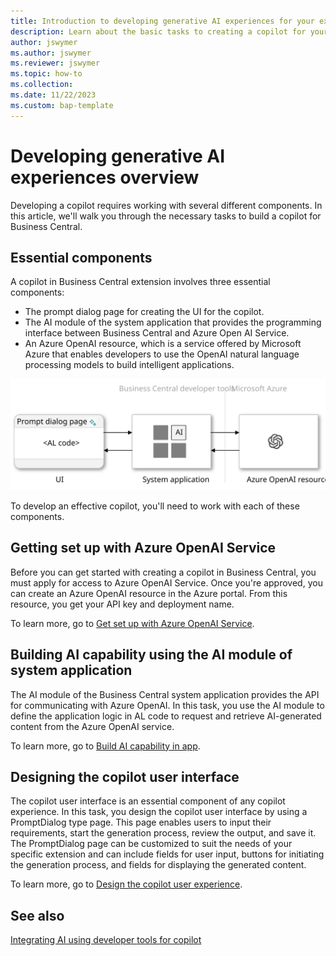 ```yaml
---
title: Introduction to developing generative AI experiences for your extensions
description: Learn about the basic tasks to creating a copilot for your solution.
author: jswymer
ms.author: jswymer
ms.reviewer: jswymer
ms.topic: how-to 
ms.collection:
ms.date: 11/22/2023
ms.custom: bap-template
---
```


# Developing generative AI experiences overview

Developing a copilot requires working with several different components. In this article, we'll walk you through the necessary tasks to build a copilot for Business Central.

## Essential components

A copilot in Business Central extension involves three essential components:

- The prompt dialog page for creating the UI for the copilot.
- The AI module of the system application that provides the programming interface between Business Central and Azure Open AI Service.
- An Azure OpenAI resource, which is a service offered by Microsoft Azure that enables developers to use the OpenAI natural language processing models to build intelligent applications.

![Shows the tasks in the generative-AI development](media/dev-generative-ai-overview.svg)

To develop an effective copilot, you'll need to work with each of these components.

## Getting set up with Azure OpenAI Service

Before you can get started with creating a copilot in Business Central, you must apply for access to Azure OpenAI Service. Once you're approved, you can create an Azure OpenAI resource in the Azure portal. From this resource, you get your API key and deployment name.

To learn more, go to [Get set up with Azure OpenAI Service](ai-dev-tools-get-started.md).

## Building AI capability using the AI module of system application

The AI module of the Business Central system application provides the API for communicating with Azure OpenAI. In this task, you use the AI module to define the application logic in AL code to request and retrieve AI-generated content from the Azure OpenAI service. 

To learn more, go to [Build AI capability in app](ai-build-capability-in-al.md).

## Designing the copilot user interface

The copilot user interface is an essential component of any copilot experience. In this task, you design the copilot user interface by using a PromptDialog type page. This page enables users to input their requirements, start the generation process, review the output, and save it. The PromptDialog page can be customized to suit the needs of your specific extension and can include fields for user input, buttons for initiating the generation process, and fields for displaying the generated content.

To learn more, go to [Design the copilot user experience](ai-build-experience.md).

## See also

[Integrating AI using developer tools for copilot](ai-integration-landing-page.yml)

